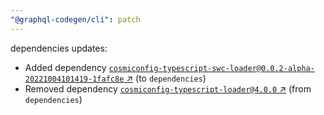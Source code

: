 ```yaml
---
"@graphql-codegen/cli": patch
---
```

dependencies updates:
  - Added dependency [`cosmiconfig-typescript-swc-loader@0.0.2-alpha-20221004101419-1fafc8e` ↗︎](https://www.npmjs.com/package/cosmiconfig-typescript-swc-loader/v/0.0.2) (to `dependencies`)
  - Removed dependency [`cosmiconfig-typescript-loader@4.0.0` ↗︎](https://www.npmjs.com/package/cosmiconfig-typescript-loader/v/4.0.0) (from `dependencies`)
